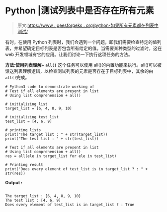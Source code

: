 # Python |测试列表中是否存在所有元素

> 原文:[https://www . geesforgeks . org/python-如果所有元素都在列表中测试/](https://www.geeksforgeeks.org/python-test-if-all-elements-are-present-in-list/)

有时，在使用 Python 列表时，我们会遇到一个问题，即我们需要检查特定的值列表，并希望确定目标列表是否包含所有给定的值。当需要某种类型的过滤时，这在 web 开发领域有它的应用。让我们讨论一下执行这项任务的方法。

**方法:使用列表理解+ `all()`**
这个任务可以使用 all()的内置功能来执行。all()可以被馈送列表理解逻辑，以检查测试列表的元素是否存在于目标列表中，其余的由`all()`完成。

```
# Python3 code to demonstrate working of
# Test if all elements are present in list
# Using list comprehension + all()

# initializing list
target_list = [6, 4, 8, 9, 10]

# initializing test list 
test_list = [4, 6, 9]

# printing lists
print("The target list : " + str(target_list))
print("The test list : " + str(test_list))

# Test if all elements are present in list
# Using list comprehension + all()
res = all(ele in target_list for ele in test_list)

# Printing result
print("Does every element of test_list is in target_list ? : " + str(res))
```

**Output :**

```

The target list : [6, 4, 8, 9, 10]
The test list : [4, 6, 9]
Does every element of test_list is in target_list ? : True

```